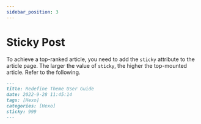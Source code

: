 ```yaml
---
sidebar_position: 3
---
```



# Sticky Post

To achieve a top-ranked article, you need to add the `sticky` attribute to the article page. The larger the value of `sticky`, the higher the top-mounted article. Refer to the following.

```markdown
---
title: Redefine Theme User Guide
date: 2022-9-28 11:45:14
tags: [Hexo]
categories: [Hexo]
sticky: 999
---
```

